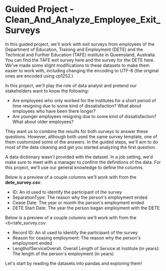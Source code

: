 # Guided Project - Clean_And_Analyze_Employee_Exit_Surveys

In this guided project, we'll work with exit surveys from employees of the Department of Education, 
Training and Employment (DETE) and the Technical and Further Education (TAFE) institute in Queensland, 
Australia. You can find the TAFE exit survey here and the survey for the DETE here. 
We've made some slight modifications to these datasets to make them easier to work with, 
including changing the encoding to UTF-8 (the original ones are encoded using cp1252.)

In this project, we'll play the role of data analyst and pretend our stakeholders want to know the following:
- Are employees who only worked for the institutes for a short period of time resigning due to some kind of dissatisfaction? What about employees who have been there longer?
- Are younger employees resigning due to some kind of dissatisfaction? What about older employees?

They want us to combine the results for both surveys to answer these questions. 
However, although both used the same survey template, one of them customized some of the answers. 
In the guided steps, we'll aim to do most of the data cleaning and get you started analyzing the first question.

A data dictionary wasn't provided with the dataset. In a job setting, we'd make sure to meet with a 
manager to confirm the definitions of the data. For this project, we'll use our general knowledge to 
define the columns.

Below is a preview of a couple columns we'll work with from the <b>dete_survey.csv</b>:
- ID: An id used to identify the participant of the survey
- SeparationType: The reason why the person's employment ended
- Cease Date: The year or month the person's employment ended
- DETE Start Date: The year the person began employment with the DETE

Below is a preview of a couple columns we'll work with from the <b<tafe_survey.csv</b>:

- Record ID: An id used to identify the participant of the survey
- Reason for ceasing employment: The reason why the person's employment ended
- LengthofServiceOverall. Overall Length of Service at Institute (in years): The length of the person's employment (in years)

Let's start by reading the datasets into pandas and exploring them!
